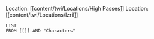 Location: [[content/twi/Locations/High Passes]]
Location: [[content/twi/Locations/Izril]]

```dataview
LIST
FROM [[]] AND "Characters"
```

